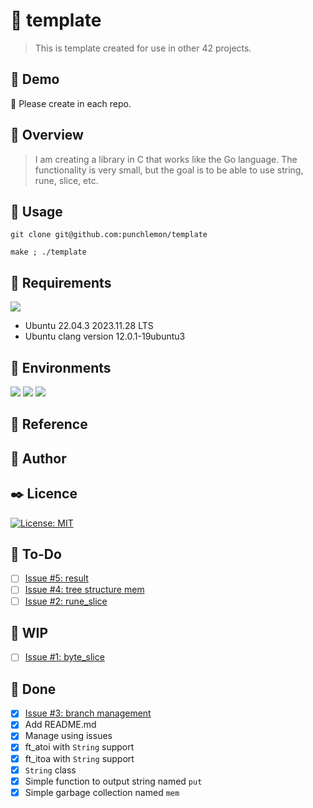 # :ocean: template
> This is template created for use in other 42 projects.

## :full_moon_with_face: Demo
:construction: Please create in each repo.

## :eyes: Overview
> I am creating a library in C that works like the Go language.
> The functionality is very small, but the goal is to be able to use string, rune, slice, etc.

## :gun: Usage
```
git clone git@github.com:punchlemon/template
```
```
make ; ./template
```

## :pushpin: Requirements
<p>
	<img src="https://img.shields.io/badge/Ubuntu-E95420?style=for-the-badge&logo=ubuntu&logoColor=white" />
</p>

- Ubuntu 22.04.3 2023.11.28 LTS
- Ubuntu clang version 12.0.1-19ubuntu3

## :circus_tent: Environments
<p>
	<img src="https://img.shields.io/badge/VSCode-0078D4?style=for-the-badge&logo=visual%20studio%20code&logoColor=white" />
	<img src="https://img.shields.io/badge/VIM-%2311AB00.svg?&style=for-the-badge&logo=vim&logoColor=white" />
	<img src="https://img.shields.io/badge/C-00599C?style=for-the-badge&logo=c&logoColor=white" />
</p>

## :memo: Reference

## :moyai: Author

## :black_nib: Licence
[![License: MIT](https://img.shields.io/badge/License-MIT-yellow.svg)](https://opensource.org/licenses/MIT)

## :memo: To-Do

- [ ] [Issue #5: result](https://github.com/punchlemon/template/issues/5) 
- [ ] [Issue #4: tree structure mem](https://github.com/punchlemon/template/issues/4) 
- [ ] [Issue #2: rune_slice](https://github.com/punchlemon/template/issues/2) 

## :rocket: WIP
- [ ] [Issue #1: byte_slice](https://github.com/punchlemon/template/issues/1) 

## :star2: Done
- [x] [Issue #3: branch management](https://github.com/punchlemon/template/issues/3) 
- [x] Add README.md
- [x] Manage using issues
- [x] ft_atoi with `String` support
- [x] ft_itoa with `String` support
- [x] `String` class
- [x] Simple function to output string named `put`
- [x] Simple garbage collection named `mem`